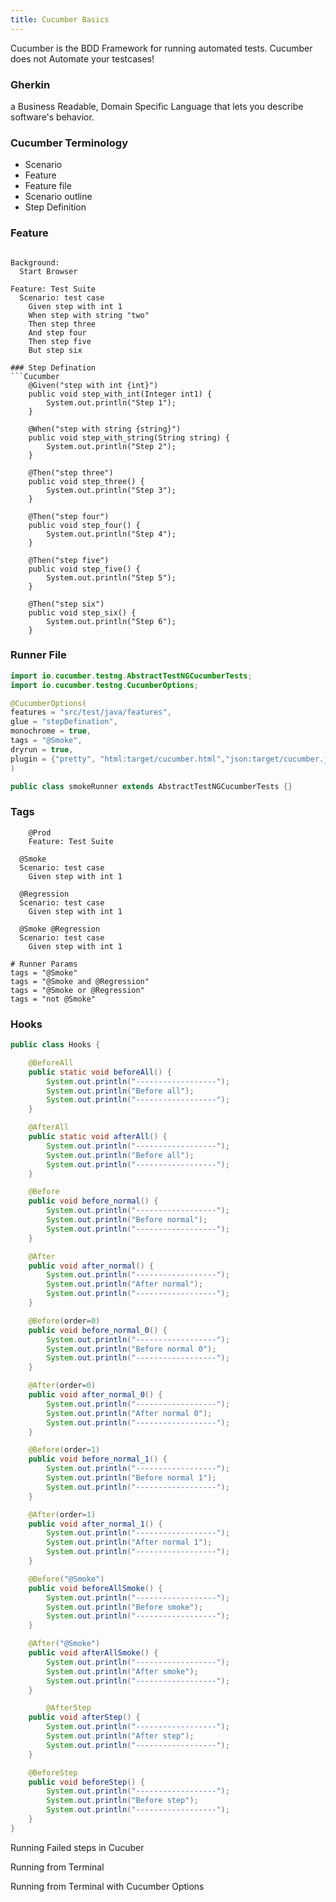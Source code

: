 ```yaml
---
title: Cucumber Basics
---
```


Cucumber is the BDD Framework for running automated tests. Cucumber does not Automate your testcases!

### Gherkin
a Business Readable, Domain Specific Language  that lets you describe software's behavior.

### Cucumber Terminology 
- Scenario
- Feature
- Feature file
- Scenario outline
- Step Definition

### Feature
```Cucumber

Background:
  Start Browser

Feature: Test Suite 
  Scenario: test case
    Given step with int 1
    When step with string "two"
    Then step three
    And step four
    Then step five
    But step six

### Step Defination
```Cucumber
	@Given("step with int {int}")
	public void step_with_int(Integer int1) {
		System.out.println("Step 1");
	}

	@When("step with string {string}")
	public void step_with_string(String string) {
		System.out.println("Step 2");
	}

	@Then("step three")
	public void step_three() {
		System.out.println("Step 3");
	}

	@Then("step four")
	public void step_four() {
		System.out.println("Step 4");
	}

	@Then("step five")
	public void step_five() {
		System.out.println("Step 5");
	}

	@Then("step six")
	public void step_six() {
		System.out.println("Step 6");
	}
```

### Runner File
```Java
import io.cucumber.testng.AbstractTestNGCucumberTests;
import io.cucumber.testng.CucumberOptions;

@CucumberOptions(
features = "src/test/java/features",
glue = "stepDefination",
monochrome = true,
tags = "@Smoke",
dryrun = true,
plugin = {"pretty", "html:target/cucumber.html","json:target/cucumber.json" }
)

public class smokeRunner extends AbstractTestNGCucumberTests {}
```

### Tags 

```Cucumber@
	@Prod
	Feature: Test Suite

  @Smoke
  Scenario: test case
    Given step with int 1

  @Regression
  Scenario: test case
    Given step with int 1

  @Smoke @Regression
  Scenario: test case
    Given step with int 1

# Runner Params
tags = "@Smoke"
tags = "@Smoke and @Regression"
tags = "@Smoke or @Regression"
tags = "not @Smoke"
```


### Hooks

```java
public class Hooks {

	@BeforeAll
	public static void beforeAll() {
		System.out.println("------------------");
		System.out.println("Before all");
		System.out.println("------------------");
	}

	@AfterAll
	public static void afterAll() {
		System.out.println("------------------");
		System.out.println("Before all");
		System.out.println("------------------");
	}

	@Before
	public void before_normal() {
		System.out.println("------------------");
		System.out.println("Before normal");
		System.out.println("------------------");
	}

	@After
	public void after_normal() {
		System.out.println("------------------");
		System.out.println("After normal");
		System.out.println("------------------");
	}

	@Before(order=0)
	public void before_normal_0() {
		System.out.println("------------------");
		System.out.println("Before normal 0");
		System.out.println("------------------");
	}

	@After(order=0)
	public void after_normal_0() {
		System.out.println("------------------");
		System.out.println("After normal 0");
		System.out.println("------------------");
	}

	@Before(order=1)
	public void before_normal_1() {
		System.out.println("------------------");
		System.out.println("Before normal 1");
		System.out.println("------------------");
	}

	@After(order=1)
	public void after_normal_1() {
		System.out.println("------------------");
		System.out.println("After normal 1");
		System.out.println("------------------");
	}

	@Before("@Smoke")
	public void beforeAllSmoke() {
		System.out.println("------------------");
		System.out.println("Before smoke");
		System.out.println("------------------");
	}

	@After("@Smoke")
	public void afterAllSmoke() {
		System.out.println("------------------");
		System.out.println("After smoke");
		System.out.println("------------------");
	}

		@AfterStep
	public void afterStep() {
		System.out.println("------------------");
		System.out.println("After step");
		System.out.println("------------------");
	}

	@BeforeStep
	public void beforeStep() {
		System.out.println("------------------");
		System.out.println("Before step");
		System.out.println("------------------");
	}
}
```

Running Failed steps in Cucuber

Running from Terminal 

Running from Terminal with Cucumber Options


